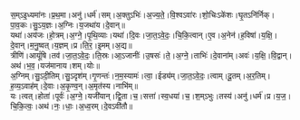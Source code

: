 

  
स॒म्ऽइ॒ध्यमा॑नः।प्र॒थ॒मा।अनु॑।धर्म॑।सम्।अ॒क्तुऽभिः॑।अ॒ज्य॒ते॒।वि॒श्वऽवा॑रः।शो॒चिःऽके॑शः।घृ॒तऽनि॑र्निक्।पा॒व॒कः।सु॒ऽय॒ज्ञः।अ॒ग्निः।य॒जथा॑य।दे॒वान्॥  
यथा॑।अय॑जः।हो॒त्रम्।अ॒ग्ने॒।पृ॒थि॒व्याः।यथा॑।दि॒वः।जा॒त॒ऽवे॒दः॒।चि॒कि॒त्वान्।ए॒व।अ॒नेन॑।ह॒विषा॑।य॒क्षि॒।दे॒वान्।म॒नु॒ष्वत्।य॒ज्ञम्।प्र।ति॒र॒।इ॒मम्।अ॒द्य॥  
त्रीणि॑।आयूं॑षि।तव॑।जा॒त॒ऽवे॒दः॒।ति॒स्रः।आ॒ऽजानीः॑।उ॒षसः॑।ते॒।अ॒ग्ने॒।ताभिः॑।दे॒वाना॑म्।अवः॑।य॒क्षि॒।वि॒द्वान्।अथ॑।भ॒व॒।यज॑मानाय।शम्।योः॥  
अ॒ग्निम्।सु॒ऽदी॒तिम्।सु॒ऽदृश॑म्।गृ॒णन्तः॑।न॒म॒स्यामः॑।त्वा॒।ईड्य॑म्।जा॒त॒ऽवे॒दः॒।त्वाम्।दू॒तम्।अ॒र॒तिम्।ह॒व्य॒ऽवाह॑म्।दे॒वाः।अ॒कृ॒ण्व॒न्।अ॒मृत॑स्य।नाभि॑म्॥  
यः।त्वत्।होता॑।पूर्वः॑।अ॒ग्ने॒।यजी॑यान्।द्वि॒ता।च॒।सत्ता॑।स्व॒धया॑।च॒।श॒म्ऽभुः।तस्य॑।अनु॑।धर्म॑।प्र।य॒ज॒।चि॒कि॒त्वः॒।अथ॑।नः॒।धाः॒।अ॒ध्व॒रम्।दे॒वऽवी॑तौ॥  
